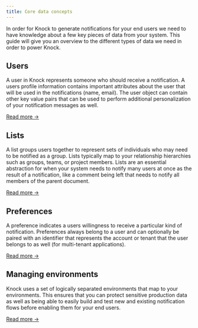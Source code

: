 ```yaml
---
title: Core data concepts
---
```


In order for Knock to generate notifications for your end users we need to have knowledge about a
few key pieces of data from your system. This guide will give you an overview to the different types of data we need
in order to power Knock.

## Users

A user in Knock represents someone who should receive a notification. A users profile information
contains important attributes about the user that will be used in the notifications (name, email).
The user object can contain other key value pairs that can be used to perform additional personalization
of your notification messages as well.

[Read more →](/send-and-manage-data/users)

## Lists

A list groups users together to represent sets of individuals who may need to be notified as a group.
Lists typically map to your relationship hierarchies such as groups, teams, or project members. Lists
are an essential abstraction for when your system needs to notify many users at once as the result
of a notification, like a comment being left that needs to notify all members of the parent document.

[Read more →](/send-and-manage-data/lists)

## Preferences

A preference indicates a users willingness to receive a particular kind of notification. Preferences
always belong to a user and can optionally be paired with an identifier that represents the account
or tenant that the user belongs to as well (for multi-tenant applications).

[Read more →](/send-and-manage-data/preferences)

## Managing environments

Knock uses a set of logically separated environments that map to your environments. This ensures that
you can protect sensitive production data as well as being able to easily build and test new and existing
notification flows before enabling them for your end users.

[Read more →](/send-and-manage-data/environments)
